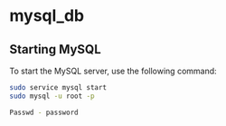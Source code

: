 # mysql_db

## Starting MySQL

To start the MySQL server, use the following command:
```sh
sudo service mysql start
sudo mysql -u root -p

Passwd - password
